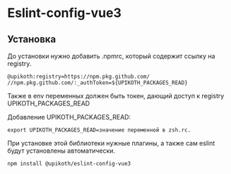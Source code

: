 # Eslint-config-vue3

## Установка

До установки нужно добавить .npmrc, который содержит ссылку на registry.

```
@upikoth:registry=https://npm.pkg.github.com/
//npm.pkg.github.com/:_authToken=${UPIKOTH_PACKAGES_READ}
```

Также в env переменных должен быть токен, дающий доступ к registry UPIKOTH_PACKAGES_READ

Добавление UPIKOTH_PACKAGES_READ:

```
export UPIKOTH_PACKAGES_READ=значение переменной в zsh.rc.
```

При установке этой библиотеки нужные плагины, а также сам eslint будут установлены автоматически.

```sh
npm install @upikoth/eslint-config-vue3
```
